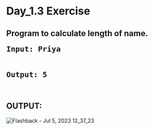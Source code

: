 # Day_1.3 Exercise

<h2>Program to calculate length of name.</h2>

<pre><span style="font-size:20px"><strong>Input: Priya</strong></span></p>
</pre>

<pre><span style="font-size:20px"><strong>Output: 5</strong></span></p>
</pre>

<h2>OUTPUT:</h2>

![Flashback - Jul 5, 2023 12_37_23](https://github.com/poojaasinghhh/100-Days-of-Code-Python/assets/137191212/a185b944-88b5-44b4-8e78-5c5d10716367)






